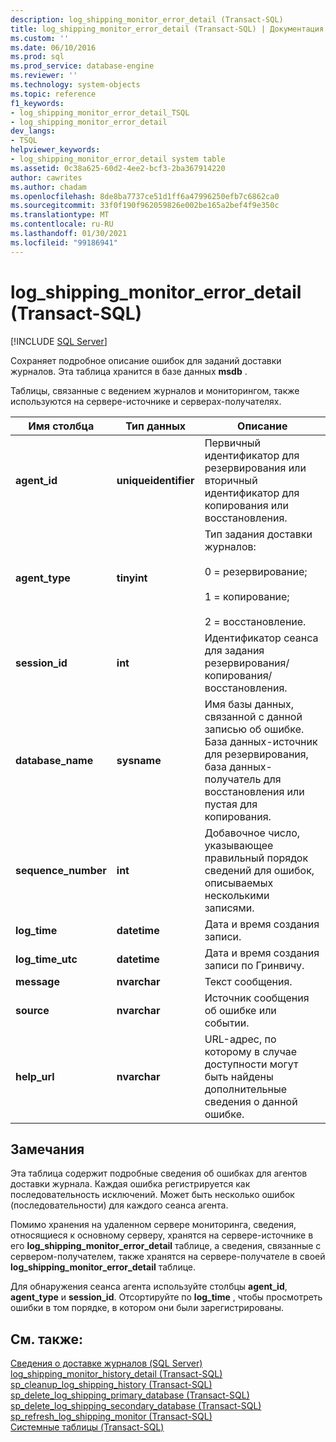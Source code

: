 ```yaml
---
description: log_shipping_monitor_error_detail (Transact-SQL)
title: log_shipping_monitor_error_detail (Transact-SQL) | Документация Майкрософт
ms.custom: ''
ms.date: 06/10/2016
ms.prod: sql
ms.prod_service: database-engine
ms.reviewer: ''
ms.technology: system-objects
ms.topic: reference
f1_keywords:
- log_shipping_monitor_error_detail_TSQL
- log_shipping_monitor_error_detail
dev_langs:
- TSQL
helpviewer_keywords:
- log_shipping_monitor_error_detail system table
ms.assetid: 0c38a625-60d2-4ee2-bcf3-2ba367914220
author: cawrites
ms.author: chadam
ms.openlocfilehash: 8de8ba7737ce51d1ff6a47996250efb7c6862ca0
ms.sourcegitcommit: 33f0f190f962059826e002be165a2bef4f9e350c
ms.translationtype: MT
ms.contentlocale: ru-RU
ms.lasthandoff: 01/30/2021
ms.locfileid: "99186941"
---
```

# <a name="log_shipping_monitor_error_detail-transact-sql"></a>log_shipping_monitor_error_detail (Transact-SQL)
[!INCLUDE [SQL Server](../../includes/applies-to-version/sqlserver.md)]

  Сохраняет подробное описание ошибок для заданий доставки журналов. Эта таблица хранится в базе данных **msdb** .  
  
 Таблицы, связанные с ведением журналов и мониторингом, также используются на сервере-источнике и серверах-получателях.  
  
|Имя столбца|Тип данных|Описание|  
|-----------------|---------------|-----------------|  
|**agent_id**|**uniqueidentifier**|Первичный идентификатор для резервирования или вторичный идентификатор для копирования или восстановления.|  
|**agent_type**|**tinyint**|Тип задания доставки журналов:<br /><br /> 0 = резервирование;<br /><br /> 1 = копирование;<br /><br /> 2 = восстановление.|  
|**session_id**|**int**|Идентификатор сеанса для задания резервирования/копирования/восстановления.|  
|**database_name**|**sysname**|Имя базы данных, связанной с данной записью об ошибке. База данных-источник для резервирования, база данных-получатель для восстановления или пустая для копирования.|  
|**sequence_number**|**int**|Добавочное число, указывающее правильный порядок сведений для ошибок, описываемых несколькими записями.|  
|**log_time**|**datetime**|Дата и время создания записи.|  
|**log_time_utc**|**datetime**|Дата и время создания записи по Гринвичу.|  
|**message**|**nvarchar**|Текст сообщения.|  
|**source**|**nvarchar**|Источник сообщения об ошибке или событии.|  
|**help_url**|**nvarchar**|URL-адрес, по которому в случае доступности могут быть найдены дополнительные сведения о данной ошибке.|  
  
## <a name="remarks"></a>Замечания  
 Эта таблица содержит подробные сведения об ошибках для агентов доставки журнала. Каждая ошибка регистрируется как последовательность исключений. Может быть несколько ошибок (последовательности) для каждого сеанса агента.  
  
 Помимо хранения на удаленном сервере мониторинга, сведения, относящиеся к основному серверу, хранятся на сервере-источнике в его **log_shipping_monitor_error_detail** таблице, а сведения, связанные с сервером-получателем, также хранятся на сервере-получателе в своей **log_shipping_monitor_error_detail** таблице.  
  
 Для обнаружения сеанса агента используйте столбцы **agent_id**, **agent_type** и **session_id**. Отсортируйте по **log_time** , чтобы просмотреть ошибки в том порядке, в котором они были зарегистрированы.  
  
## <a name="see-also"></a>См. также:  
 [Сведения о доставке журналов (SQL Server)](../../database-engine/log-shipping/about-log-shipping-sql-server.md)   
 [log_shipping_monitor_history_detail &#40;Transact-SQL&#41;](../../relational-databases/system-tables/log-shipping-monitor-history-detail-transact-sql.md)   
 [sp_cleanup_log_shipping_history (Transact-SQL)](../../relational-databases/system-stored-procedures/sp-cleanup-log-shipping-history-transact-sql.md)   
 [sp_delete_log_shipping_primary_database &#40;Transact-SQL&#41;](../../relational-databases/system-stored-procedures/sp-delete-log-shipping-primary-database-transact-sql.md)   
 [sp_delete_log_shipping_secondary_database &#40;Transact-SQL&#41;](../../relational-databases/system-stored-procedures/sp-delete-log-shipping-secondary-database-transact-sql.md)   
 [sp_refresh_log_shipping_monitor &#40;Transact-SQL&#41;](../../relational-databases/system-stored-procedures/sp-refresh-log-shipping-monitor-transact-sql.md)   
 [Системные таблицы (Transact-SQL)](../../relational-databases/system-tables/system-tables-transact-sql.md)  
  
  
